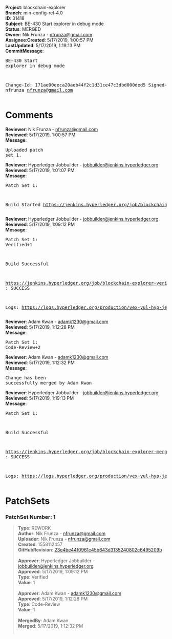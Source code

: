 <strong>Project</strong>: blockchain-explorer</br><strong>Branch</strong>: min-config-rel-4.0<br><strong>ID</strong>: 31418<br><strong>Subject</strong>: BE-430 Start explorer in debug mode<br><strong>Status</strong>: MERGED<br><strong>Owner</strong>: Nik Frunza - nfrunza@gmail.com<br><strong>Assignee</strong>:<strong>Created</strong>: 5/17/2019, 1:00:57 PM<br><strong>LastUpdated</strong>: 5/17/2019, 1:19:13 PM<br><strong>CommitMessage</strong>:<br><pre>BE-430 Start explorer in debug mode

Change-Id: I71ae00eeca20aeb44f2c1d31ce47c3dbd000ded5
Signed-off-by: nfrunza <nfrunza@gmail.com>
</pre><h1>Comments</h1><strong>Reviewer</strong>: Nik Frunza - nfrunza@gmail.com<br><strong>Reviewed</strong>: 5/17/2019, 1:00:57 PM<br><strong>Message</strong>: <pre>Uploaded patch set 1.</pre><strong>Reviewer</strong>: Hyperledger Jobbuilder - jobbuilder@jenkins.hyperledger.org<br><strong>Reviewed</strong>: 5/17/2019, 1:01:07 PM<br><strong>Message</strong>: <pre>Patch Set 1:

Build Started https://jenkins.hyperledger.org/job/blockchain-explorer-verify-x86_64/160/</pre><strong>Reviewer</strong>: Hyperledger Jobbuilder - jobbuilder@jenkins.hyperledger.org<br><strong>Reviewed</strong>: 5/17/2019, 1:09:12 PM<br><strong>Message</strong>: <pre>Patch Set 1: Verified+1

Build Successful 

https://jenkins.hyperledger.org/job/blockchain-explorer-verify-x86_64/160/ : SUCCESS

Logs: https://logs.hyperledger.org/production/vex-yul-hyp-jenkins-3/blockchain-explorer-verify-x86_64/160</pre><strong>Reviewer</strong>: Adam Kwan - adamk1230@gmail.com<br><strong>Reviewed</strong>: 5/17/2019, 1:12:28 PM<br><strong>Message</strong>: <pre>Patch Set 1: Code-Review+2</pre><strong>Reviewer</strong>: Adam Kwan - adamk1230@gmail.com<br><strong>Reviewed</strong>: 5/17/2019, 1:12:32 PM<br><strong>Message</strong>: <pre>Change has been successfully merged by Adam Kwan</pre><strong>Reviewer</strong>: Hyperledger Jobbuilder - jobbuilder@jenkins.hyperledger.org<br><strong>Reviewed</strong>: 5/17/2019, 1:19:13 PM<br><strong>Message</strong>: <pre>Patch Set 1:

Build Successful 

https://jenkins.hyperledger.org/job/blockchain-explorer-merge-x86_64/92/ : SUCCESS

Logs: https://logs.hyperledger.org/production/vex-yul-hyp-jenkins-3/blockchain-explorer-merge-x86_64/92</pre><h1>PatchSets</h1><h3>PatchSet Number: 1</h3><blockquote><strong>Type</strong>: REWORK<br><strong>Author</strong>: Nik Frunza - nfrunza@gmail.com<br><strong>Uploader</strong>: Nik Frunza - nfrunza@gmail.com<br><strong>Created</strong>: 1558112457<br><strong>GitHubRevision</strong>: [23e4be44f0961c45b643d3135240802c6495209b](https://github.com/hyperledger/blockchain-explorer/commit/23e4be44f0961c45b643d3135240802c6495209b)<br><br><strong>Approver</strong>: Hyperledger Jobbuilder - jobbuilder@jenkins.hyperledger.org<br><strong>Approved</strong>: 5/17/2019, 1:09:12 PM<br><strong>Type</strong>: Verified<br><strong>Value</strong>: 1<br><br><strong>Approver</strong>: Adam Kwan - adamk1230@gmail.com<br><strong>Approved</strong>: 5/17/2019, 1:12:28 PM<br><strong>Type</strong>: Code-Review<br><strong>Value</strong>: 1<br><br><strong>MergedBy</strong>: Adam Kwan<br><strong>Merged</strong>: 5/17/2019, 1:12:32 PM<br><br></blockquote>